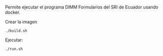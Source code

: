 Permite ejecutar el programa DIMM Formularios del SRI de Ecuador
usando docker.


Crear la imagen

    ./build.sh

Ejecutar:

    ./run.sh
